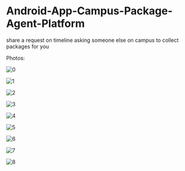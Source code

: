 # Android-App-Campus-Package-Agent-Platform
share a request on timeline asking someone else on campus to collect packages for you

Photos:

![0](https://github.com/yy189/Android-App-Campus-Package-Agent-Platform/raw/master/photos/0.jpeg)

![1](https://github.com/yy189/Android-App-Campus-Package-Agent-Platform/raw/master/photos/1.jpeg)

![2](https://github.com/yy189/Android-App-Campus-Package-Agent-Platform/raw/master/photos/2.jpeg)

![3](https://github.com/yy189/Android-App-Campus-Package-Agent-Platform/raw/master/photos/3.jpeg)

![4](https://github.com/yy189/Android-App-Campus-Package-Agent-Platform/raw/master/photos/4.jpeg)

![5](https://github.com/yy189/Android-App-Campus-Package-Agent-Platform/raw/master/photos/5.jpeg)

![6](https://github.com/yy189/Android-App-Campus-Package-Agent-Platform/raw/master/photos/6.jpeg)

![7](https://github.com/yy189/Android-App-Campus-Package-Agent-Platform/raw/master/photos/7.jpeg)

![8](https://github.com/yy189/Android-App-Campus-Package-Agent-Platform/raw/master/photos/8.jpeg)